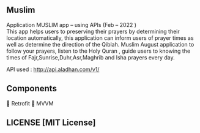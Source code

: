 ## Muslim
Application	
MUSLIM app – using APIs	    		(Feb – 2022 )                                 
This app helps users to preserving their prayers by determining their location automatically, 
this application can inform users of prayer times as well as determine the direction of the Qiblah. 
Muslim August application to follow your prayers, listen to the Holy Quran , 
guide users to knowing the times of Fajr,Sunrise,Duhr,Asr,Maghrib and Isha prayers every day.

API used :  http://api.aladhan.com/v1/ 
## Components 
	Retrofit
	MVVM 



## LICENSE [MIT License]
